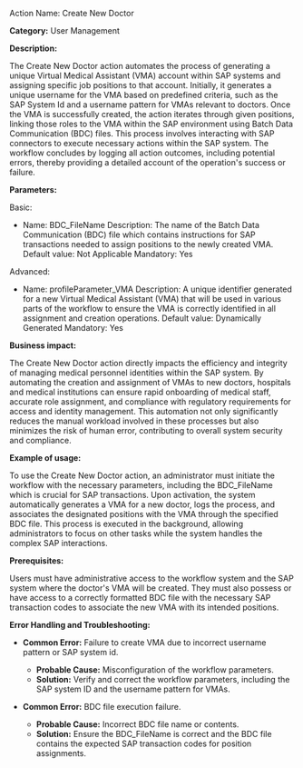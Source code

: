 Action Name: Create New Doctor

**Category:** User Management

**Description:** 

The Create New Doctor action automates the process of generating a unique Virtual Medical Assistant (VMA) account within SAP systems and assigning specific job positions to that account. Initially, it generates a unique username for the VMA based on predefined criteria, such as the SAP System Id and a username pattern for VMAs relevant to doctors. Once the VMA is successfully created, the action iterates through given positions, linking those roles to the VMA within the SAP environment using Batch Data Communication (BDC) files. This process involves interacting with SAP connectors to execute necessary actions within the SAP system. The workflow concludes by logging all action outcomes, including potential errors, thereby providing a detailed account of the operation's success or failure.

**Parameters:**

Basic:

- Name: BDC_FileName
  Description: The name of the Batch Data Communication (BDC) file which contains instructions for SAP transactions needed to assign positions to the newly created VMA.
  Default value: Not Applicable
  Mandatory: Yes

Advanced:

- Name: profileParameter_VMA
  Description: A unique identifier generated for a new Virtual Medical Assistant (VMA) that will be used in various parts of the workflow to ensure the VMA is correctly identified in all assignment and creation operations.
  Default value: Dynamically Generated
  Mandatory: Yes

**Business impact:** 

The Create New Doctor action directly impacts the efficiency and integrity of managing medical personnel identities within the SAP system. By automating the creation and assignment of VMAs to new doctors, hospitals and medical institutions can ensure rapid onboarding of medical staff, accurate role assignment, and compliance with regulatory requirements for access and identity management. This automation not only significantly reduces the manual workload involved in these processes but also minimizes the risk of human error, contributing to overall system security and compliance.

**Example of usage:** 

To use the Create New Doctor action, an administrator must initiate the workflow with the necessary parameters, including the BDC_FileName which is crucial for SAP transactions. Upon activation, the system automatically generates a VMA for a new doctor, logs the process, and associates the designated positions with the VMA through the specified BDC file. This process is executed in the background, allowing administrators to focus on other tasks while the system handles the complex SAP interactions.

**Prerequisites:** 

Users must have administrative access to the workflow system and the SAP system where the doctor's VMA will be created. They must also possess or have access to a correctly formatted BDC file with the necessary SAP transaction codes to associate the new VMA with its intended positions.

**Error Handling and Troubleshooting:** 

- **Common Error:** Failure to create VMA due to incorrect username pattern or SAP system id.
    - **Probable Cause:** Misconfiguration of the workflow parameters.
    - **Solution:** Verify and correct the workflow parameters, including the SAP system ID and the username pattern for VMAs.
  
- **Common Error:** BDC file execution failure.
    - **Probable Cause:** Incorrect BDC file name or contents.
    - **Solution:** Ensure the BDC_FileName is correct and the BDC file contains the expected SAP transaction codes for position assignments.